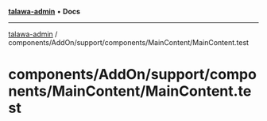 [**talawa-admin**](../../../../../../README.md) • **Docs**

***

[talawa-admin](../../../../../../modules.md) / components/AddOn/support/components/MainContent/MainContent.test

# components/AddOn/support/components/MainContent/MainContent.test
